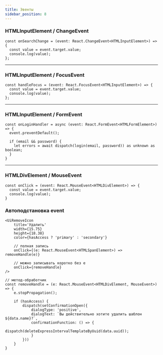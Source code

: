 ```yaml
---
title: Эвенты
sidebar_position: 8
---
```


### HTMLInputElement / ChangeEvent

```tsx
const onSearchChange = (event: React.ChangeEvent<HTMLInputElement>) => {
  const value = event.target.value;
  console.log(value);
};
```

---

### HTMLInputElement / FocusEvent

```tsx
const handleFocus = (event: React.FocusEvent<HTMLInputElement>) => {
  const value = event.target.value;
  console.log(value);
};
```

---

### HTMLInputElement / FormEvent

```tsx
const onLoginHandler = async (event: React.FormEvent<HTMLFormElement>) => {
  event.preventDefault();

  if (email && password) {
    let errors = await dispatch(login(email, password)) as unknown as boolean;
  }
}
```

---

### HTMLDivElement / MouseEvent

```tsx
const onClick = (event: React.MouseEvent<HTMLDivElement>) => {
  const value = event.target.value;
  console.log(value);
}
```

### Автоподстановка event

```tsx
<UiRemoveIcon
    title='Удалить'
    width={15.75}
    height={18.38}
    color={hasAccess ? 'primary' : 'secondary'}

    // полная запись
    onClick={(e: React.MouseEvent<HTMLSpanElement>) => removeHandle(е)}

    // можно записывать коротко без e
    onClick={removeHandle} 
/>

// метод-обработчик
const removeHandle = (e: React.MouseEvent<HTMLDivElement, MouseEvent>) => {
    e.stopPropagation();

    if (hasAccess) {
        dispatch(setConfirmationOpen({
            dialogType: 'positive',
            dialogText: `Вы действительно хотите удалить шаблон ${data.name}?`,
            confirmationFunction: () => {
                dispatch(deleteExpressIntervalTemplateByUuid(data.uuid));
            }
        }))
    }
}
```
